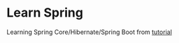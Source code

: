 # Learn Spring

Learning Spring Core/Hibernate/Spring Boot from [tutorial](https://www.udemy.com/course/spring-hibernate-tutorial/)